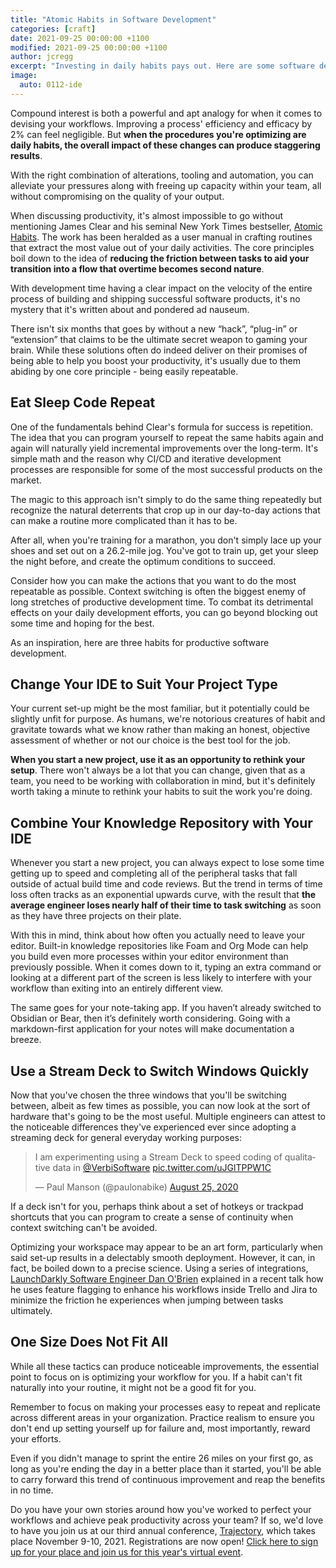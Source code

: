 ```yaml
---  
title: "Atomic Habits in Software Development"  
categories: [craft]  
date: 2021-09-25 00:00:00 +1100  
modified: 2021-09-25 00:00:00 +1100  
author: jcregg
excerpt: "Investing in daily habits pays out. Here are some software development habits you might want to try out." 
image:  
  auto: 0112-ide
---  
```


Compound interest is both a powerful and apt analogy for when it comes to devising your workflows. Improving a process' efficiency and efficacy by 2% can feel negligible. But **when the procedures you're optimizing are daily habits, the overall impact of these changes can produce staggering results**.

With the right combination of alterations, tooling and automation, you can alleviate your pressures along with freeing up capacity within your team, all without compromising on the quality of your output.

When discussing productivity, it's almost impossible to go without mentioning James Clear and his seminal New York Times bestseller, [Atomic Habits](/book-review-atomic-habits/). The work has been heralded as a user manual in crafting routines that extract the most value out of your daily activities. The core principles boil down to the idea of **reducing the friction between tasks to aid your transition into a flow that overtime becomes second nature**.

With development time having a clear impact on the velocity of the entire process of building and shipping successful software products, it's no mystery that it's written about and pondered ad nauseum.

There isn't six months that goes by without a new “hack”, “plug-in” or “extension” that claims to be the ultimate secret weapon to gaming your brain. While these solutions often do indeed deliver on their promises of being able to help you boost your productivity, it's usually due to them abiding by one core principle - being easily repeatable.

## Eat Sleep Code Repeat

One of the fundamentals behind Clear's formula for success is repetition. The idea that you can program yourself to repeat the same habits again and again will naturally yield incremental improvements over the long-term. It's simple math and the reason why CI/CD and iterative development processes are responsible for some of the most successful products on the market.

The magic to this approach isn't simply to do the same thing repeatedly but recognize the natural deterrents that crop up in our day-to-day actions that can make a routine more complicated than it has to be.

After all, when you're training for a marathon, you don't simply lace up your shoes and set out on a 26.2-mile jog. You've got to train up, get your sleep the night before, and create the optimum conditions to succeed.

Consider how you can make the actions that you want to do the most repeatable as possible. Context switching is often the biggest enemy of long stretches of productive development time. To combat its detrimental effects on your daily development efforts, you can go beyond blocking out some time and hoping for the best.

As an inspiration, here are three habits for productive software development.

## Change Your IDE to Suit Your Project Type

Your current set-up might be the most familiar, but it potentially could be slightly unfit for purpose. As humans, we're notorious creatures of habit and gravitate towards what we know rather than making an honest, objective assessment of whether or not our choice is the best tool for the job.

**When you start a new project, use it as an opportunity to rethink your setup**. There won't always be a lot that you can change, given that as a team, you need to be working with collaboration in mind, but it's definitely worth taking a minute to rethink your habits to suit the work you're doing.

## Combine Your Knowledge Repository with Your IDE

Whenever you start a new project, you can always expect to lose some time getting up to speed and completing all of the peripheral tasks that fall outside of actual build time and code reviews. But the trend in terms of time loss often tracks as an exponential upwards curve, with the result that **the average engineer loses nearly half of their time to task switching** as soon as they have three projects on their plate.

With this in mind, think about how often you actually need to leave your editor. Built-in knowledge repositories like Foam and Org Mode can help you build even more processes within your editor environment than previously possible. When it comes down to it, typing an extra command or looking at a different part of the screen is less likely to interfere with your workflow than exiting into an entirely different view.

The same goes for your note-taking app. If you haven’t already switched to Obsidian or Bear, then it’s definitely worth considering. Going with a markdown-first application for your notes will make documentation a breeze.


## Use a Stream Deck to Switch Windows Quickly

Now that you've chosen the three windows that you'll be switching between, albeit as few times as possible, you can now look at the sort of hardware that's going to be the most useful. Multiple engineers can attest to the noticeable differences they've experienced ever since adopting a streaming deck for general everyday working purposes:

<blockquote class="twitter-tweet"><p lang="en" dir="ltr">I am experimenting using a Stream Deck to speed coding of qualitative data in <a href="https://twitter.com/VerbiSoftware?ref_src=twsrc%5Etfw">@VerbiSoftware</a> <a href="https://t.co/uJGlTPPW1C">pic.twitter.com/uJGlTPPW1C</a></p>&mdash; Paul Manson (@paulonabike) <a href="https://twitter.com/paulonabike/status/1298354975626600448?ref_src=twsrc%5Etfw">August 25, 2020</a></blockquote> <script async src="https://platform.twitter.com/widgets.js" charset="utf-8"></script>  

If a deck isn't for you, perhaps think about a set of hotkeys or trackpad shortcuts that you can program to create a sense of continuity when context switching can't be avoided.

Optimizing your workspace may appear to be an art form, particularly when said set-up results in a delectably smooth deployment. However, it can, in fact, be boiled down to a precise science. Using a series of integrations, [LaunchDarkly Software Engineer Dan O'Brien](https://launchdarkly.com/blog/galaxy-feature-flags-daily-workflows/) explained in a recent talk how he uses feature flagging to enhance his workflows inside Trello and Jira to minimize the friction he experiences when jumping between tasks ultimately.

## One Size Does Not Fit All

While all these tactics can produce noticeable improvements, the essential point to focus on is optimizing your workflow for you. If a habit can't fit naturally into your routine, it might not be a good fit for you.

Remember to focus on making your processes easy to repeat and replicate across different areas in your organization. Practice realism to ensure you don't end up setting yourself up for failure and, most importantly, reward your efforts.

Even if you didn't manage to sprint the entire 26 miles on your first go, as long as you're ending the day in a better place than it started, you'll be able to carry forward this trend of continuous improvement and reap the benefits in no time.

Do you have your own stories around how you've worked to perfect your workflows and achieve peak productivity across your team? If so, we'd love to have you join us at our third annual conference, [Trajectory](https://trajectoryconf.com/), which takes place November 9-10, 2021. Registrations are now open! [Click here to sign up for your place and join us for this year's virtual event](https://trajectoryconf.com/trajectory-2021/).